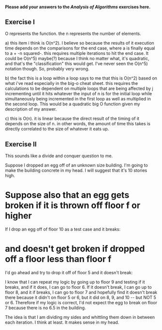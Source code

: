 #### Please add your answers to the **_Analysis of Algorithms_** exercises here.

## Exercise I

O represents the function. the n represents the number of elements.

a) this item i think is O(n^2). I believe so because the results of it execution time depends on the comparisons for the end case, where a is finally equal to a + -n squared-. this requires multiple iterations to hit the end case. It could be O(n^5) maybe(?) because I think no matter what, it's quadratic, and that's the "classification" this would get. I've never seen the O(n^5) notation though. So, probably very wrong.

b) the fact this is a loop within a loop says to me that this is O(n^2) based on what i've read especially in the big-o cheat sheet. this requires the calculations to be dependent on multiple loops that are being affected by j incrementing until it hits whatever the input of n is for the initial loop while simultaneously being incremented in the first loop as well as multiplied in the second loop. This would be a quadratic big O function given my description of my answer.

c) this is O(n). it is linear because the direct result of the timing of it depends on the size of n. in other words, the amount of time this takes is directly correlated to the size of whatever it eats up.

## Exercise II

This sounds like a divide and conquer question to me.

Suppose I dropped an egg off of an unknown size building. I'm going to make the building concrete in my head. I will suggest that it's 10 stories high.

# Suppose also that an egg gets broken if it is thrown off floor f or higher

If I drop an egg off of floor 10 as a test case and it breaks:

# and doesn't get broken if dropped off a floor less than floor f

I'd go ahead and try to drop it off of floor 5 and it doesn't break:

I know that I can repeat my logic by going up to floor 9 and testing if it breaks, and if it does, I can go to floor 6. If it doesn't break, I can go up to floor 8, and it if breaks, I can go to floor 7 and hopefully find it doesn't break there because it didn't on floor 5 or 6, but it did on 8, 9, and 10 -- but NOT 5 or 6. Therefore if my logic is correct, I'd not expect the egg to break on floor 7 because there is no 6.5 in the building.

The idea is that I am dividing my sides and whittling them down in between each iteration. I think at least. It makes sense in my head.
